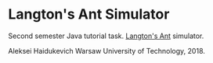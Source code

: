 # Langton's Ant Simulator

Second semester Java tutorial task. [Langton's Ant](https://en.wikipedia.org/wiki/Langton%27s_ant) simulator.

Aleksei Haidukevich
Warsaw University of Technology, 2018.
